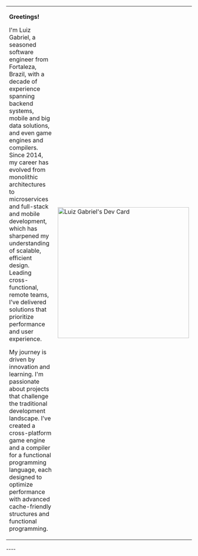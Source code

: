 
<table>
  <tr>
    <td>
      <p><b>Greetings!</b></p>
      <p>
        I'm Luiz Gabriel, a seasoned software engineer from Fortaleza, Brazil, with a decade of experience spanning backend systems, mobile and big data solutions, and even game engines and compilers. 
        Since 2014, my career has evolved from monolithic architectures to microservices and full-stack and mobile development, which has sharpened my understanding of scalable, efficient design. 
        Leading cross-functional, remote teams, I’ve delivered solutions that prioritize performance and user experience.</p>
      <p>My journey is driven by innovation and learning.
        I'm passionate about projects that challenge the traditional development landscape.
        I’ve created a cross-platform game engine and a compiler for a functional programming language, each designed to optimize performance with advanced cache-friendly structures and functional programming.</p>
    </td>
    <td width="320px">
      <a href="https://app.daily.dev/luizgabriel">
        <img src="https://api.daily.dev/devcards/v2/CSftGDWVblJyWhh2FSxmw.png?r=wlv&type=default" width="356" alt="Luiz Gabriel's Dev Card"/>
      </a>
    </td>
  </tr>
</table>
----

